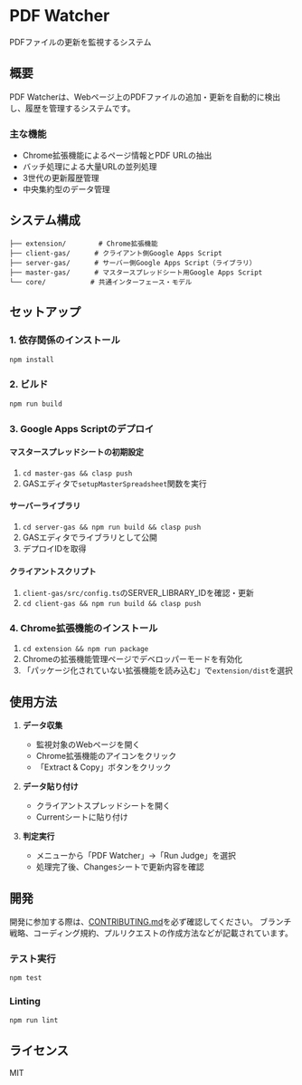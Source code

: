 # PDF Watcher

PDFファイルの更新を監視するシステム

## 概要

PDF Watcherは、Webページ上のPDFファイルの追加・更新を自動的に検出し、履歴を管理するシステムです。

### 主な機能

- Chrome拡張機能によるページ情報とPDF URLの抽出
- バッチ処理による大量URLの並列処理
- 3世代の更新履歴管理
- 中央集約型のデータ管理

## システム構成

```
├── extension/        # Chrome拡張機能
├── client-gas/      # クライアント側Google Apps Script
├── server-gas/      # サーバー側Google Apps Script（ライブラリ）
├── master-gas/      # マスタースプレッドシート用Google Apps Script
└── core/           # 共通インターフェース・モデル
```

## セットアップ

### 1. 依存関係のインストール

```bash
npm install
```

### 2. ビルド

```bash
npm run build
```

### 3. Google Apps Scriptのデプロイ

#### マスタースプレッドシートの初期設定
1. `cd master-gas && clasp push`
2. GASエディタで`setupMasterSpreadsheet`関数を実行

#### サーバーライブラリ
1. `cd server-gas && npm run build && clasp push`
2. GASエディタでライブラリとして公開
3. デプロイIDを取得

#### クライアントスクリプト
1. `client-gas/src/config.ts`のSERVER_LIBRARY_IDを確認・更新
2. `cd client-gas && npm run build && clasp push`

### 4. Chrome拡張機能のインストール

1. `cd extension && npm run package`
2. Chromeの拡張機能管理ページでデベロッパーモードを有効化
3. 「パッケージ化されていない拡張機能を読み込む」で`extension/dist`を選択

## 使用方法

1. **データ収集**
   - 監視対象のWebページを開く
   - Chrome拡張機能のアイコンをクリック
   - 「Extract & Copy」ボタンをクリック

2. **データ貼り付け**
   - クライアントスプレッドシートを開く
   - Currentシートに貼り付け

3. **判定実行**
   - メニューから「PDF Watcher」→「Run Judge」を選択
   - 処理完了後、Changesシートで更新内容を確認

## 開発

開発に参加する際は、[CONTRIBUTING.md](./CONTRIBUTING.md)を必ず確認してください。
ブランチ戦略、コーディング規約、プルリクエストの作成方法などが記載されています。

### テスト実行

```bash
npm test
```

### Linting

```bash
npm run lint
```

## ライセンス

MIT